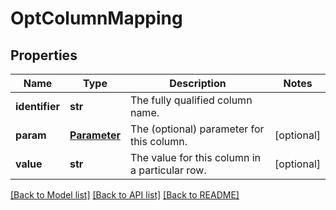# OptColumnMapping

## Properties
Name | Type | Description | Notes
------------ | ------------- | ------------- | -------------
**identifier** | **str** | The fully qualified column name. | 
**param** | [**Parameter**](Parameter.md) | The (optional) parameter for this column. | [optional] 
**value** | **str** | The value for this column in a particular row. | [optional] 

[[Back to Model list]](../README.md#documentation-for-models) [[Back to API list]](../README.md#documentation-for-api-endpoints) [[Back to README]](../README.md)


